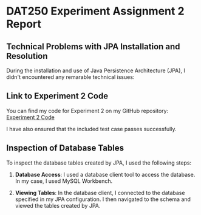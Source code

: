 # DAT250 Experiment Assignment 2 Report

## Technical Problems with JPA Installation and Resolution

During the installation and use of Java Persistence Architecture (JPA), I didn't encountered any remarable technical issues:


## Link to Experiment 2 Code

You can find my code for Experiment 2 on my GitHub repository: [Experiment 2 Code](https://github.com/X104n/dat250-jpa-tutorial)

I have also ensured that the included test case passes successfully.

## Inspection of Database Tables

To inspect the database tables created by JPA, I used the following steps:

1. **Database Access**: I used a database client tool to access the database. In my case, I used MySQL Workbench.

2. **Viewing Tables**: In the database client, I connected to the database specified in my JPA configuration. I then navigated to the schema and viewed the tables created by JPA.
